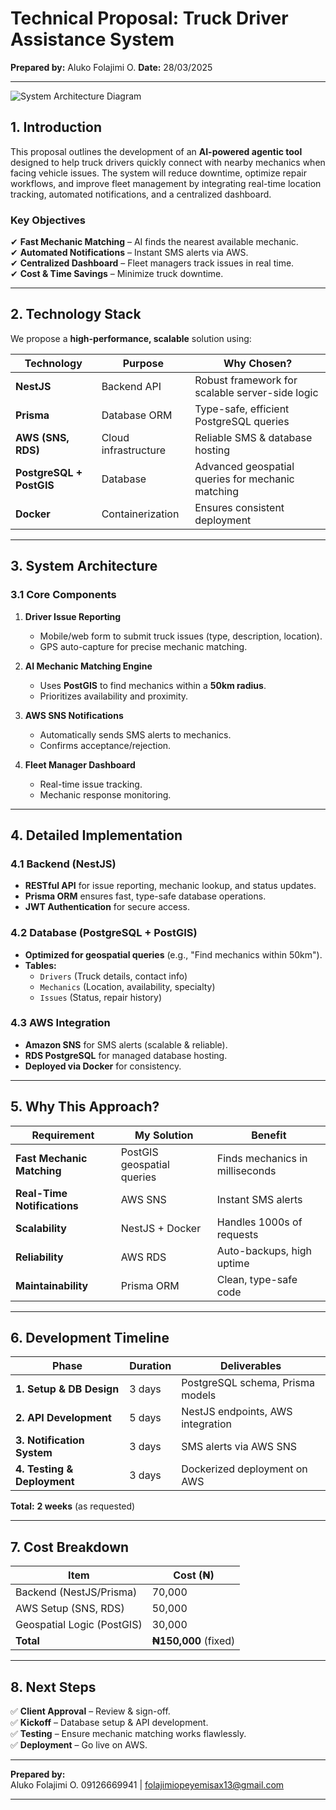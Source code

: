 # **Technical Proposal: Truck Driver Assistance System**  

**Prepared by:** Aluko Folajimi O.
**Date:** 28/03/2025

---

![System Architecture Diagram](https://www.mermaidchart.com/raw/b9902e4a-7a5e-4ab7-8286-decf0d7cd7a1?theme=light&version=v0.1&format=svg) 


## **1. Introduction**  
This proposal outlines the development of an **AI-powered agentic tool** designed to help truck drivers quickly connect with nearby mechanics when facing vehicle issues. The system will reduce downtime, optimize repair workflows, and improve fleet management by integrating real-time location tracking, automated notifications, and a centralized dashboard.  

### **Key Objectives**  
✔ **Fast Mechanic Matching** – AI finds the nearest available mechanic.  
✔ **Automated Notifications** – Instant SMS alerts via AWS.  
✔ **Centralized Dashboard** – Fleet managers track issues in real time.  
✔ **Cost & Time Savings** – Minimize truck downtime.  

---

## **2. Technology Stack**  
We propose a **high-performance, scalable** solution using:  

| Technology | Purpose | Why Chosen? |
|------------|---------|-------------|
| **NestJS** | Backend API | Robust framework for scalable server-side logic |
| **Prisma** | Database ORM | Type-safe, efficient PostgreSQL queries |
| **AWS (SNS, RDS)** | Cloud infrastructure | Reliable SMS & database hosting |
| **PostgreSQL + PostGIS** | Database | Advanced geospatial queries for mechanic matching |
| **Docker** | Containerization | Ensures consistent deployment |

---

## **3. System Architecture**  

### **3.1 Core Components**  
1. **Driver Issue Reporting**  
   - Mobile/web form to submit truck issues (type, description, location).  
   - GPS auto-capture for precise mechanic matching.  

2. **AI Mechanic Matching Engine**  
   - Uses **PostGIS** to find mechanics within a **50km radius**.  
   - Prioritizes availability and proximity.  

3. **AWS SNS Notifications**  
   - Automatically sends SMS alerts to mechanics.  
   - Confirms acceptance/rejection.  

4. **Fleet Manager Dashboard**  
   - Real-time issue tracking.  
   - Mechanic response monitoring.  



---

## **4. Detailed Implementation**  

### **4.1 Backend (NestJS)**  
- **RESTful API** for issue reporting, mechanic lookup, and status updates.  
- **Prisma ORM** ensures fast, type-safe database operations.  
- **JWT Authentication** for secure access.  

### **4.2 Database (PostgreSQL + PostGIS)**  
- **Optimized for geospatial queries** (e.g., "Find mechanics within 50km").  
- **Tables:**  
  - `Drivers` (Truck details, contact info)  
  - `Mechanics` (Location, availability, specialty)  
  - `Issues` (Status, repair history)  

### **4.3 AWS Integration**  
- **Amazon SNS** for SMS alerts (scalable & reliable).  
- **RDS PostgreSQL** for managed database hosting.  
- **Deployed via Docker** for consistency.  

---

## **5. Why This Approach?**  

| Requirement | My Solution | Benefit |
|-------------|--------------|---------|
| **Fast Mechanic Matching** | PostGIS geospatial queries | Finds mechanics in milliseconds |
| **Real-Time Notifications** | AWS SNS | Instant SMS alerts |
| **Scalability** | NestJS + Docker | Handles 1000s of requests |
| **Reliability** | AWS RDS | Auto-backups, high uptime |
| **Maintainability** | Prisma ORM | Clean, type-safe code |

---

## **6. Development Timeline**  
| Phase | Duration | Deliverables |
|-------|----------|-------------|
| **1. Setup & DB Design** | 3 days | PostgreSQL schema, Prisma models |
| **2. API Development** | 5 days | NestJS endpoints, AWS integration |
| **3. Notification System** | 3 days | SMS alerts via AWS SNS |
| **4. Testing & Deployment** | 3 days | Dockerized deployment on AWS |

**Total:** **2 weeks** (as requested)  

---

## **7. Cost Breakdown**  
| Item | Cost (₦) |
|------|---------|
| Backend (NestJS/Prisma) | 70,000 |
| AWS Setup (SNS, RDS) | 50,000 |
| Geospatial Logic (PostGIS) | 30,000 |
| **Total** | **₦150,000** (fixed) |

---

## **8. Next Steps**  
✅ **Client Approval** – Review & sign-off.  
✅ **Kickoff** – Database setup & API development.  
✅ **Testing** – Ensure mechanic matching works flawlessly.  
✅ **Deployment** – Go live on AWS.  

---  
**Prepared by:**  
Aluko Folajimi O.
09126669941 | folajimiopeyemisax13@gmail.com


---
